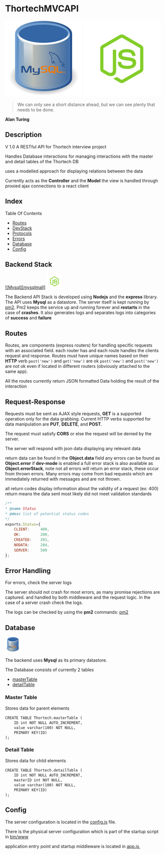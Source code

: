 
# ThortechMVCAPI

[![Mysql][mysql]](https://www.mysql.com/)
[![Nodejs][node]](https://nodejs.org/en/)

[node]:  public/icons/nodejs-icon-medium.png "Nodejs"
[mysql]: public/icons/mysql-icon-medium.png "Mysql"

[nodesmall]:  public/icons/nodejs-icon-small.png "Nodejs"
[mysqlsmall]: public/icons/mysql-icon-small.png "Mysql"

> We can only see a short distance ahead, but we can see plenty that needs to be done.
>
**Alan Turing**

## Description

V 1.0
A RESTful API for Thortech interview project

Handles Database interactions for managing interactions with
the master and detail tables of the Thortech DB

uses a modelled approach for displaying relations between the data

Currently acts as the **Controller** and the **Model** the view is handled
through proxied ajax connections to a react client

## Index

Table Of Contents
+ [Routes](#routes "Server Routing Components")
+ [DevStack](#backend-stack "Technologies Used In The Development/Production Of The Backend")
+ [Protocols](#request-response "Communication Protocols")
+ [Errors](#error-handling "How To Handle Errors")
+ [Database](#database "Database Configuration/Tables/Schemes")
+ [Config](#config "Server Configuration Files")

## Backend Stack

[![Mysql][mysqlmall]](https://www.mysql.com/)
[![Nodejs][nodesmall]](https://nodejs.org/en/)

The Backend API Stack is developed using **Nodejs** and the **express** library.
The API uses **Mysql** as a datastore.
The server itself is kept running by [pm2](http://pm2.keymetrics.io/). Pm2 keeps the service up and running forever and **restarts** in the case of **crashes**. It also generates logs and separates logs into categories of **success** and **failure**

## Routes

Routes, are components (express routers) for handling specific requests with an associated field.
each router has and each route handles the clients request and response. Routes must have unique names based on their **HTTP** verb `post('new')` and `get('new')` are ok `post('new')` and `post('new')` are not ok even if located in different routers (obviously attached to the same app).

All the routes currently return JSON formatted Data holding the result of the interaction

## Request-Response

Requests must be sent as AJAX style requests,
**GET** is a supported operation only for the data grabbing.
Current HTTP verbs supported for data manipulation are
**PUT**, **DELETE**, and **POST**.

The request must satisfy **CORS** or else the request 
will be denied by the server.

The server will respond with json data displaying
any relevant data

return data can be found in the **Object.data** field
any errors can be found as **Object.error**
if **dev-mode** is enabled a full error stack is also available as **Object.errorStack**, note not all errors will return an error stack, these occur from thrown errors. Many errors may come from bad requests which are immediately returned with messages and are not thrown.

all return codes display information about the validity of a request
(ex: 400) return means the data sent most likely did not meet validation standards

```javascript
/**
* @name Status
* @desc list of potential status codes 
*/
exports.Status={
    CLIENT:     400,
    OK:         200,
    CREATED:    201,
    NODATA:     204,
    SERVER:     500
};
```

## Error Handling

For errors, check the server logs

The server should not crash for most errors, as many promise rejections are captured. and handled by both middleware and the request logic. 
In the case of a server crash check the logs.

The logs can be checked by using the **pm2** commands: [pm2](http://pm2.keymetrics.io/)

## Database

[![Mysql][mysqlsmall]](https://www.mysql.com/)

The backend uses **Mysql** as its primary datastore.

The Database consists of currently 2 tables
+ [masterTable](#master-table "Scheme For Parent Data")
+ [detailTable](#detail-table "Scheme For Child Data")

### Master Table
Stores data for parent elements
    
```mysql
CREATE TABLE Thortech.masterTable (
	ID int NOT NULL AUTO_INCREMENT,
	value varchar(100) NOT NULL,
	PRIMARY KEY(ID)
);
```

### Detail Table
Stores data for child elements
    
```mysql
CREATE TABLE Thortech.detailTable (
	ID int NOT NULL AUTO_INCREMENT,
	masterID int NOT NULL,
	value varchar(100) NOT NULL,
	PRIMARY KEY(ID)	
);
```

## Config

The server configuration is located in the [config.js](config/config.js) file.

There is the physical server configuration which is part of the startup script
in [bin/www](bin/www)

application entry point and startup middleware is located in [app.js](app.js),
